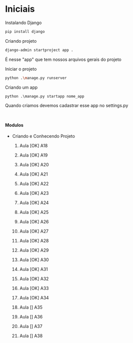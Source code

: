 # Iniciais 

Instalando Django
```bash
pip install django
```

Criando projeto
```bash
django-admin startproject app .
```

É nesse "app" que tem nossos arquivos gerais do projeto


Iniciar o projeto
```bash
python .\manage.py runserver
```

Criando um app 
```
python .\manage.py startapp nome_app 
```
Quando criamos devemos cadastrar esse app no settings.py




``` 

```




``` 

```




#### Modulos 

* Criando e Conhecendo Projeto
    1. Aula [OK] A18
    2. Aula [OK] A19
    3. Aula [OK] A20
    4. Aula [OK] A21
    5. Aula [OK] A22
    6. Aula [OK] A23

    7. Aula [OK] A24
    8. Aula [OK] A25
    9. Aula [OK] A26
    10. Aula [OK] A27
    11. Aula [OK] A28
    12. Aula [OK] A29

    13. Aula [OK] A30
    14. Aula [OK] A31
    15. Aula [OK] A32
    16. Aula [OK] A33
    17. Aula [OK] A34
    
    19. Aula [] A35
    20. Aula [] A36
    21. Aula [] A37
    22. Aula [] A38